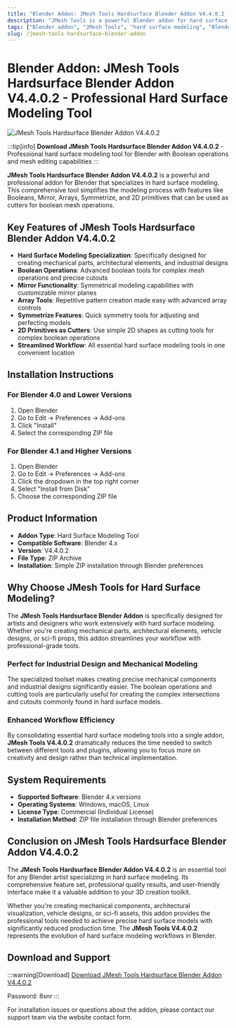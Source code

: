 ```yaml
---
title: "Blender Addon: JMesh Tools Hardsurface Blender Addon V4.4.0.2 - Professional Hard Surface Modeling Tool"
description: "JMesh Tools is a powerful Blender addon for hard surface modeling with features like Booleans, Mirror, Arrays, Symmetrize and 2D primitives for boolean mesh operations."
tags: ["Blender addon", "JMesh Tools", "hard surface modeling", "Blender modeling tool", "Boolean operations", "mesh editing"]
slug: /jmesh-tools-hardsurface-blender-addon
---
```

<!--Above is frontmatter Part-generate depend on content meet Google Seo, you need to balance automation efficiency with Google’s core ranking factors—especially E-E-A-T (Experience, Expertise, Authoritativeness, Trustworthiness), -->

<!--First Part-This is Title -->
# Blender Addon: JMesh Tools Hardsurface Blender Addon V4.4.0.2 - Professional Hard Surface Modeling Tool

<!--Second Part-This is First Banner -->
![JMesh Tools Hardsurface Blender Addon V4.4.0.2](https://www.gfxcamp.com/wp-content/uploads/2025/08/JMesh-Tools-Hardsurface-Blender-Addon.jpg)

:::tip[info]
**Download JMesh Tools Hardsurface Blender Addon V4.4.0.2** - Professional hard surface modeling tool for Blender with Boolean operations and mesh editing capabilities
:::

**JMesh Tools Hardsurface Blender Addon V4.4.0.2** is a powerful and professional addon for Blender that specializes in hard surface modeling. This comprehensive tool simplifies the modeling process with features like Booleans, Mirror, Arrays, Symmetrize, and 2D primitives that can be used as cutters for boolean mesh operations.

## Key Features of JMesh Tools Hardsurface Blender Addon V4.4.0.2

- **Hard Surface Modeling Specialization**: Specifically designed for creating mechanical parts, architectural elements, and industrial designs
- **Boolean Operations**: Advanced boolean tools for complex mesh operations and precise cutouts
- **Mirror Functionality**: Symmetrical modeling capabilities with customizable mirror planes
- **Array Tools**: Repetitive pattern creation made easy with advanced array controls
- **Symmetrize Features**: Quick symmetry tools for adjusting and perfecting models
- **2D Primitives as Cutters**: Use simple 2D shapes as cutting tools for complex boolean operations
- **Streamlined Workflow**: All essential hard surface modeling tools in one convenient location

## Installation Instructions

### For Blender 4.0 and Lower Versions
1. Open Blender
2. Go to Edit → Preferences → Add-ons
3. Click "Install"
4. Select the corresponding ZIP file

### For Blender 4.1 and Higher Versions
1. Open Blender
2. Go to Edit → Preferences → Add-ons
3. Click the dropdown in the top right corner
4. Select "Install from Disk"
5. Choose the corresponding ZIP file

## Product Information

- **Addon Type**: Hard Surface Modeling Tool
- **Compatible Software**: Blender 4.x
- **Version**: V4.4.0.2
- **File Type**: ZIP Archive
- **Installation**: Simple ZIP installation through Blender preferences

## Why Choose JMesh Tools for Hard Surface Modeling?

The **JMesh Tools Hardsurface Blender Addon** is specifically designed for artists and designers who work extensively with hard surface modeling. Whether you're creating mechanical parts, architectural elements, vehicle designs, or sci-fi props, this addon streamlines your workflow with professional-grade tools.

### Perfect for Industrial Design and Mechanical Modeling

The specialized toolset makes creating precise mechanical components and industrial designs significantly easier. The boolean operations and cutting tools are particularly useful for creating the complex intersections and cutouts commonly found in hard surface models.

### Enhanced Workflow Efficiency

By consolidating essential hard surface modeling tools into a single addon, **JMesh Tools V4.4.0.2** dramatically reduces the time needed to switch between different tools and plugins, allowing you to focus more on creativity and design rather than technical implementation.

## System Requirements

- **Supported Software**: Blender 4.x versions
- **Operating Systems**: Windows, macOS, Linux
- **License Type**: Commercial (Individual License)
- **Installation Method**: ZIP file installation through Blender preferences



## Conclusion on JMesh Tools Hardsurface Blender Addon V4.4.0.2

The **JMesh Tools Hardsurface Blender Addon V4.4.0.2** is an essential tool for any Blender artist specializing in hard surface modeling. Its comprehensive feature set, professional quality results, and user-friendly interface make it a valuable addition to your 3D creation toolkit.

Whether you're creating mechanical components, architectural visualization, vehicle designs, or sci-fi assets, this addon provides the professional tools needed to achieve precise hard surface models with significantly reduced production time. The **JMesh Tools V4.4.0.2** represents the evolution of hard surface modeling workflows in Blender.

## Download and Support
:::warning[Download]
[Download JMesh Tools Hardsurface Blender Addon V4.4.0.2](https://pan.baidu.com/s/17ck143604eBwYZ-NJfLDkw?pwd=8snr)

Password: 8snr
:::

For installation issues or questions about the addon, please contact our support team via the website contact form.